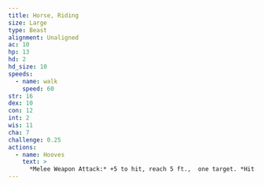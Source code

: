 ```yaml
---
title: Horse, Riding
size: Large
type: Beast
alignment: Unaligned
ac: 10
hp: 13
hd: 2
hd_size: 10
speeds:
  - name: walk
    speed: 60
str: 16
dex: 10
con: 12
int: 2
wis: 11
cha: 7
challenge: 0.25
actions:
  - name: Hooves
    text: >
      *Melee Weapon Attack:* +5 to hit, reach 5 ft.,  one target. *Hit:* 8 (2d4 + 3) bludgeoning damage.
---
```

